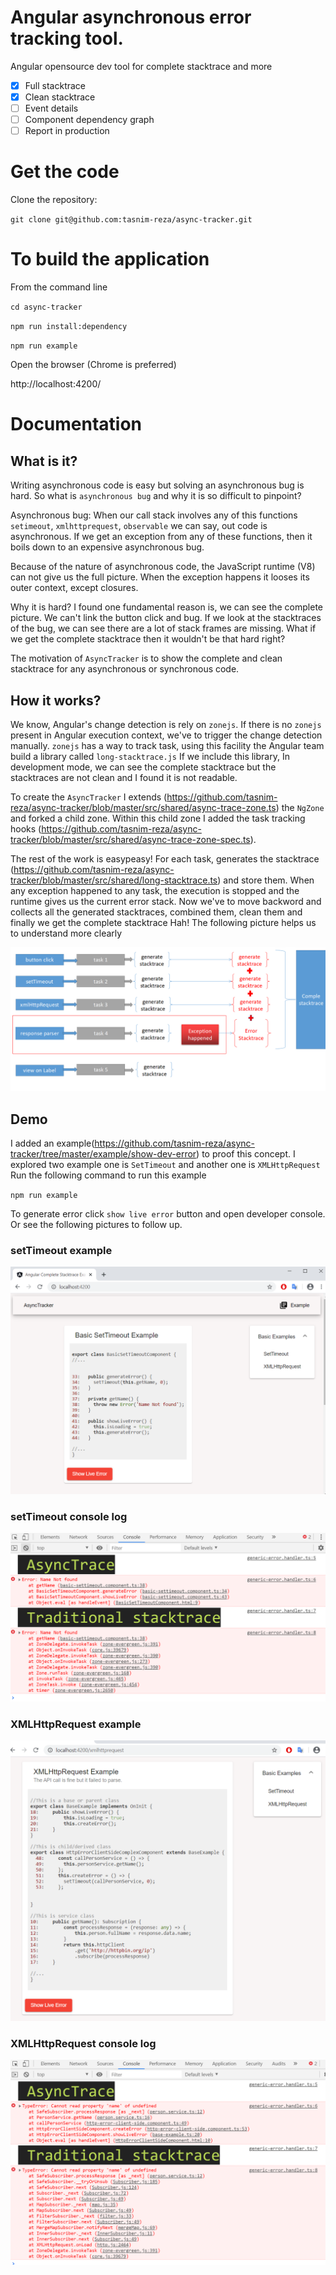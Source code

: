 # Angular asynchronous error tracking tool.

Angular opensource dev tool for complete stacktrace and more

- [x] Full stacktrace
- [x] Clean stacktrace
- [ ] Event details
- [ ] Component dependency graph
- [ ] Report in production

# Get the code

Clone the repository: 

`git clone git@github.com:tasnim-reza/async-tracker.git`

# To build the application

From the command line

`cd async-tracker`

`npm run install:dependency`

`npm run example`

Open the browser (Chrome is preferred)

http://localhost:4200/

# Documentation

## What is it?

Writing asynchronous code is easy but solving an asynchronous bug is hard. So what is `asynchronous bug` and why it is so difficult to pinpoint? 

Asynchronous bug: When our call stack involves any of this functions `setimeout`,  `xmlhttprequest`,  `observable` we can say, out code is asynchronous. If we get an exception from any of these functions, then it boils down to an expensive asynchronous bug. 

Because of the nature of asynchronous code, the JavaScript runtime (V8) can not give us the full picture. When the exception happens it looses its outer context, except closures.

Why it is hard? I found one fundamental reason is, we can see the complete picture. We can't link the button click and bug. If we look at the stacktraces of the bug, we can see there are a lot of stack frames are missing. What if we get the complete stacktrace then it wouldn't be that hard right?

The motivation of `AsyncTracker` is to show the complete and clean stacktrace for any asynchronous or synchronous code. 

## How it works?

We know, Angular's change detection is rely on `zonejs`. If there is no `zonejs ` present in Angular execution context, we've to trigger the change detection manually. `zonejs` has a way to track task, using this facility the Angular team build a library called `long-stacktrace.js` If we include this library, In development mode, we can see the complete stacktrace but the stacktraces are not clean and I found it is not readable.

To create the `AsyncTracker`  I extends (https://github.com/tasnim-reza/async-tracker/blob/master/src/shared/async-trace-zone.ts) the `NgZone`  and forked a child zone. Within this child zone I added the task tracking hooks (https://github.com/tasnim-reza/async-tracker/blob/master/src/shared/async-trace-zone-spec.ts).

The rest of the work is easypeasy! For each task, generates the stacktrace (https://github.com/tasnim-reza/async-tracker/blob/master/src/shared/long-stacktrace.ts) and store them.  When any exception happened to any task, the execution is stopped and the runtime gives us the current error stack. Now we've to move backword and collects all the generated stacktraces, combined them, clean them and finally we get the complete stacktrace Hah! The following picture helps us to understand more clearly

![asynctracker concept](https://github.com/tasnim-reza/async-tracker/blob/master/example/show-dev-error/src/assets/demo/asynctracker-concept.PNG?raw=true)

## Demo

I added an example(https://github.com/tasnim-reza/async-tracker/tree/master/example/show-dev-error) to proof this concept. I explored two example one is `SetTimeout` and another one is `XMLHttpRequest`  Run the following command to run this example

`npm run example`

To generate error click `show live error` button and open developer console. Or see the following pictures to follow up.

### setTimeout example

![setTimeout example](https://github.com/tasnim-reza/async-tracker/blob/master/example/show-dev-error/src/assets/demo/demo1.PNG?raw=true)

### setTimeout console log

![setTimeout console log](https://github.com/tasnim-reza/async-tracker/blob/master/example/show-dev-error/src/assets/demo/demo2.PNG?raw=true)

### XMLHttpRequest example
![XMLHttpRequest example](https://github.com/tasnim-reza/async-tracker/blob/master/example/show-dev-error/src/assets/demo/demo3.PNG?raw=true)

### XMLHttpRequest console log
![XMLHttpRequest console log](https://github.com/tasnim-reza/async-tracker/blob/master/example/show-dev-error/src/assets/demo/demo4.PNG?raw=true)
